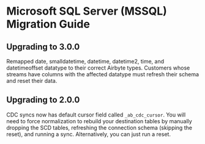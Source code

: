 # Microsoft SQL Server (MSSQL) Migration Guide

## Upgrading to 3.0.0
Remapped date, smalldatetime, datetime, datetime2, time, and datetimeoffset datatype to their correct Airbyte types. Customers whose streams have columns with the affected datatype must refresh their schema and reset their data.
## Upgrading to 2.0.0
CDC syncs now has default cursor field called `_ab_cdc_cursor`. You will need to force normalization to rebuild your destination tables by manually dropping the SCD tables, refreshing the connection schema (skipping the reset), and running a sync. Alternatively, you can just run a reset.
